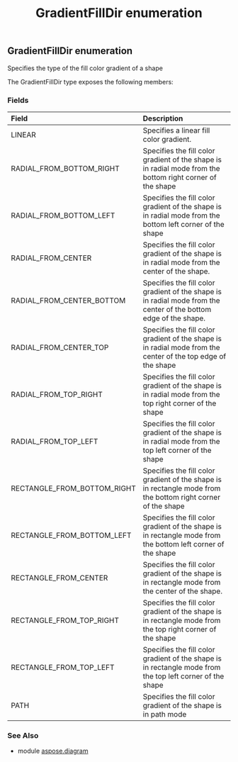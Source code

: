 ﻿---
title: GradientFillDir enumeration
second_title: Aspose.Diagram for Python via .NET API References
description: 
type: docs
weight: 3000
url: /python-net/aspose.diagram/gradientfilldir/
is_root: false
---

## GradientFillDir enumeration

Specifies the type of the fill color gradient of a shape



The GradientFillDir type exposes the following members:

### Fields
| Field | Description |
| :- | :- |
| LINEAR | Specifies a linear fill color gradient. |
| RADIAL_FROM_BOTTOM_RIGHT | Specifies the fill color gradient of the shape is in radial mode from the bottom right corner of the shape |
| RADIAL_FROM_BOTTOM_LEFT | Specifies the fill color gradient of the shape is in radial mode from the bottom left corner of the shape |
| RADIAL_FROM_CENTER | Specifies the fill color gradient of the shape is in radial mode from the center of the shape. |
| RADIAL_FROM_CENTER_BOTTOM | Specifies the fill color gradient of the shape is in radial mode from the center of the bottom edge of the shape. |
| RADIAL_FROM_CENTER_TOP | Specifies the fill color gradient of the shape is in radial mode from the center of the top edge of the shape |
| RADIAL_FROM_TOP_RIGHT | Specifies the fill color gradient of the shape is in radial mode from the top right corner of the shape |
| RADIAL_FROM_TOP_LEFT | Specifies the fill color gradient of the shape is in radial mode from the top left corner of the shape |
| RECTANGLE_FROM_BOTTOM_RIGHT | Specifies the fill color gradient of the shape is in rectangle mode from the bottom right corner of the shape |
| RECTANGLE_FROM_BOTTOM_LEFT | Specifies the fill color gradient of the shape is in rectangle mode from the bottom left corner of the shape |
| RECTANGLE_FROM_CENTER | Specifies the fill color gradient of the shape is in rectangle mode from the center of the shape. |
| RECTANGLE_FROM_TOP_RIGHT | Specifies the fill color gradient of the shape is in rectangle mode from the top right corner of the shape |
| RECTANGLE_FROM_TOP_LEFT | Specifies the fill color gradient of the shape is in rectangle mode from the top left corner of the shape |
| PATH | Specifies the fill color gradient of the shape is in path mode |


### See Also

* module [aspose.diagram](../)
